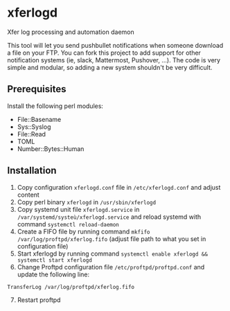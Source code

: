 # xferlogd
Xfer log processing and automation daemon

This tool will let you send pushbullet notifications when someone download a file on your FTP.
You can fork this project to add support for other notification systems (ie, slack, Mattermost, Pushover, ...). The code is very simple and modular, so adding a new system shouldn't be very difficult.

## Prerequisites

Install the following perl modules:
- File::Basename
- Sys::Syslog
- File::Read
- TOML
- Number::Bytes::Human

## Installation

1. Copy configuration `xferlogd.conf` file in `/etc/xferlogd.conf` and adjust content
2. Copy perl binary `xferlogd` in `/usr/sbin/xferlogd`
3. Copy systemd unit file `xferlogd.service` in `/var/systemd/systeù/xferlogd.service` and reload systemd with command `systemctl reload-daemon`
4. Create a FIFO file by running command `mkfifo /var/log/proftpd/xferlog.fifo` (adjust file path to what you set in configuration file)
5. Start xferlogd by running command `systemctl enable xferlogd && systemctl start xferlogd`
6. Change Proftpd configuration file `/etc/proftpd/proftpd.conf` and update the following line:
```
TransferLog /var/log/proftpd/xferlog.fifo
```
7. Restart proftpd
